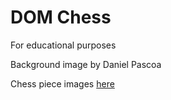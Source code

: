 # DOM Chess
For educational purposes

Background image by Daniel Pascoa

Chess piece images [here](https://opengameart.org/content/chess-pieces-and-board-squares)

